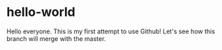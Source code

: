 # hello-world

Hello everyone. This is my first attempt to use Github!
Let's see how this branch will merge with the master.
